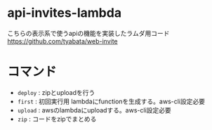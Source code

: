 # api-invites-lambda

こちらの表示系で使うapiの機能を実装したラムダ用コード
https://github.com/tyabata/web-invite

# コマンド

- `deploy` : zipとuploadを行う
- `first` : 初回実行用 lambdaにfunctionを生成する。aws-cli設定必要
- `upload` : awsのlambdaにuploadする。aws-cli設定必要
- `zip` : コードをzipでまとめる